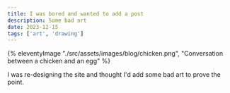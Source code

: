 ```yaml
---
title: I was bored and wanted to add a post
description: Some bad art
date: 2023-12-15
tags: ['art', 'drawing']
---
```

{% eleventyImage "./src/assets/images/blog/chicken.png", "Conversation between a chicken and an egg" %}

I was re-designing the site and thought I'd add some bad art to prove the point.
